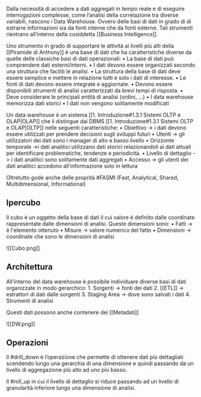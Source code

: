 Dalla necessità di accedere a dati aggregati in tempo reale
e di eseguire interrogazioni complesse, come l’analisi della correlazione tra diverse variabili, nascono i Data Warehouse. Ovvero delle basi di dati in grado di di estrarre informazioni sia da fonti interne che da fonti esterne.
Tali strumenti rientrano all’interno della cosiddetta [[Business Intelligence]] 

Uno strumento in grado di supportare le attività ai livelli più alti della [[Piramide di Anthony]] è una base di dati che ha caratteristiche diverse da quelle delle classiche basi di dati operazionali:
	• La base di dati può comprendere dati esterni/interni.
	• I dati devono essere organizzati secondo una struttura che faciliti le analisi.
	• La struttura della base di dati deve essere semplice e mettere in relazione tutti e solo i dati di interesse.
	• Le fonti di dati devono essere integrate e aggiornate.
	• Devono essere disponibili strumenti di analisi caratterizzati da brevi tempi di risposta.
	• Deve considerare le principali entità di analisi (ordini, ...)
	• l data warehouse memorizza dati storici
	• I dati non vengono solitamente modificati

Un data warehouse è un sistema [[1. Introduzione#1.3.1 Sistemi OLTP e OLAP|OLAP]] che li distingue dai DBMS [[1. Introduzione#1.3.1 Sistemi OLTP e OLAP|OLTP]] nelle seguenti caratteristiche: 
	• Obiettivo -> i dati devono essere utilizzati per prendere decisioni sugli sviluppi futuri
	• Utenti -> gli utilizzatori dei dati sono i manager di alto e basso livello
	• Orizzonte temporale ->i dati analitici utilizzano dati storici relazionandoli ai dati attuali per identificare problematiche, tendenze e periodicità.
	• Livello di dettaglio -> i dati analitici sono solitamente dati aggregati
	• Accesso -> gli utenti dei dati analitici accedono all’informazione solo in lettura

Oltretutto gode anche delle proprità #FASMI (Fast, Analytical, Shared, Multidimensional, Informational)

## Ipercubo

Il cubo è un oggetto della base di dati il cui valore è definito dalle coordinate rappresentate dalle dimensioni di analisi.
Queste dimensioni sono:
	• Fatti -> è l'elemento ottenuto
	• Misure -> valore numerico del fatto
	• Dimensioni -> coordinate che sono le dimensioni di analisi 

![[Cubo.png]]

## Architettura

All’interno del data warehouse è possibile individuare diverse basi di dati organizzate in modo gerarchico:
	1. Sorgenti -> fonti dei dati 
	2. [[ETL]] -> estrattori di dati dalle sorgenti
	3. Staging Area -> dove sono salvati i dati
	4. Strumenti di analisi

Questi dati possono anche contenere dei [[Metadati]]

![[DW.png]]

## Operazioni

Il #drill_down è l’operazione che permette di ottenere dati più dettagliati scendendo lungo una gerarchia di una dimensione e quindi passando da un livello di aggregazione più alto ad uno più basso.

Il #roll_up in cui il livello di dettaglio si riduce passando ad un livello di granularità inferiore lungo una dimensione di analisi.